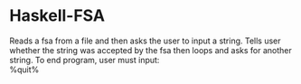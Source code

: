 # Haskell-FSA

Reads a fsa from a file and then asks the user to input a string. Tells user whether the string was accepted by the fsa then loops and asks for another string. To end program, user must input:  
%quit%
